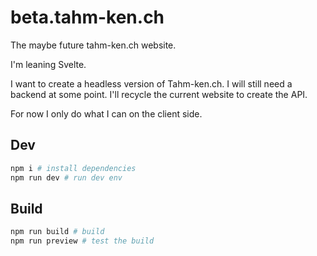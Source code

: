 # beta.tahm-ken.ch

The maybe future tahm-ken.ch website.

I'm leaning Svelte.

I want to create a headless version of Tahm-ken.ch. I will still need a backend at some point. I'll recycle the current website to create the API.

For now I only do what I can on the client side.

## Dev

```bash
npm i # install dependencies
npm run dev # run dev env
```

## Build

```bash
npm run build # build
npm run preview # test the build
```